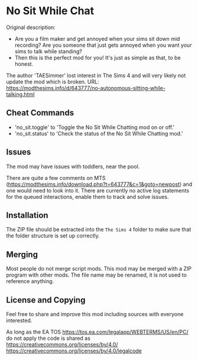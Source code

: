 # No Sit While Chat
Original description:
* Are you a film maker and get annoyed when your sims sit down mid recording? Are you someone that just gets annoyed when you want your sims to talk while standing?
* Then this is the perfect mod for you! It's just as simple as that, to be honest.

The author 'TAESimmer' lost interest in The Sims 4 and will very likely not update the mod which is broken.
URL: https://modthesims.info/d/643777/no-autonomous-sitting-while-talking.html

##  Cheat Commands
* 'no_sit.toggle' to 'Toggle the No Sit While Chatting mod on or off.'
* 'no_sit.status' to 'Check the status of the No Sit While Chatting mod.'

## Issues
The mod may have issues with toddlers, near the pool.

There are quite a few comments on MTS (https://modthesims.info/download.php?t=643777&c=1&goto=newpost) and one would need to look into it.
There are currently no active log statements for the queued interactions, enable them to track and solve issues.

## Installation
The ZIP file should be extracted into the `The Sims 4` folder to make sure that the folder structure is set up correctly.

## Merging
Most people do not merge script mods. This mod may be merged with a ZIP program with other mods. The file name may be renamed, it is not used to reference anything.

## License and Copying
Feel free to share and improve this mod including sources with everyone interested.

As long as the EA TOS https://tos.ea.com/legalapp/WEBTERMS/US/en/PC/ do not apply the code is shared as
https://creativecommons.org/licenses/by/4.0/ https://creativecommons.org/licenses/by/4.0/legalcode
